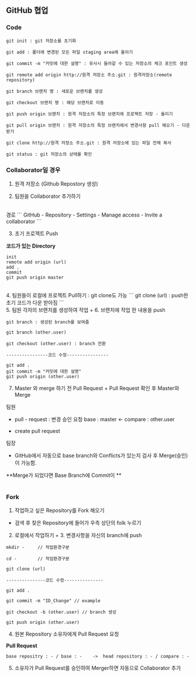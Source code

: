 ## GitHub 협업

### Code

```
git init : git 저장소를 초기화

git add : 폴더에 변경된 모든 파일 staging area에 올리기

git commit -m "커밋에 대한 설명" : 유사시 들어갈 수 있는 저장소의 체크 포인트 생성

git remote add origin http://원격 저장소 주소.git : 원격저장소(remote repository)

git branch 브랜치 명 : 새로운 브랜치를 생성

git checkout 브랜치 명 : 해당 브랜치로 이동

git push origin 브랜치 : 원격 저장소의 특정 브랜치에 프로젝트 저장 - 올리기

git pull origin 브랜치 : 원격 저장소의 특정 브랜치에서 변경사항 pull 해오기 - 다운받기

git clone http://원격 저정소 주소.git : 원격 저장소에 있는 파일 전체 복사

git status : git 저장소의 상태를 확인
```

### Collaborator일 경우

1. 원격 저장소 (Github Repostory 생성)

2. 팀원을 Collaborator 추가하기
</br>
경로
```
GitHub - Repository - Settings - Manage access - Invite a collaborator
```

3. 초기 프로젝트 Push

**코드가 있는 Directory**
```
init
remote add origin (url)
add .
commit
git push origin master
```
</br>
4. 팀원들이 로컬에 프로젝트 Pull하기 : git clone도 가능
```
git clone (url) : push한 초기 코드가 다운 받아짐
```
</br>
5. 팀원 각자의 브랜치를 생성하여 작업 + 6. 브랜치에 작업 한 내용을 push

```
git branch : 생성된 branch를 보여줌

git branch (other.user)

git checkout (other.user) : branch 전환

----------------코드 수정----------------

git add .
git commit -m "커밋에 대한 설명"
git push origin (other.user)
```
7. Master 와 merge 하기 전 Pull Request + Pull Request 확인 후 Master와 Merge

팀원
</br>
- pull - request : 변경 승인 요청
    base : master <- compare : other.user
        
- create pull request

팀장
</br>
- GitHub에서 자동으로 base branch와 Conflicts가 있는지 검사 후 Merge(승인)이 가능함.

**Merge가 되었다면 Base Branch에 Commit이 **
</br></br>
### Fork

1. 작업하고 싶은 Repository를 Fork 해오기

- 검색 후 찾은 Repository에 들어가 우측 상단의 folk 누르기
     
2. 로컬에서 작업하기 + 3. 변경사항을 자신의 branch에 push
```
mkdir -     // 작업환경구분

cd -        // 작업환경구분

git clone (url)

---------------코드 수정---------------

git add .

git commit -m "ID_Change" // example

git checkout -b (other.user) // branch 생성

git push origin (other.user)
```

4. 원본 Repository 소유자에게 Pull Request 요청

**Pull Request**
```
base repositry : - / base : -    ->  head repository : - / compare : -
```

5. 소유자가 Pull Request를 승인하여 Merger하면 자동으로 Collaborator 추가

